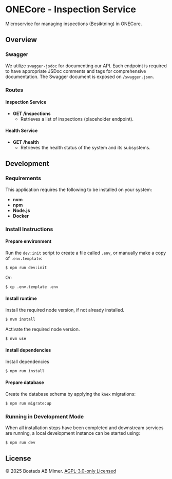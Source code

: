 # ONECore - Inspection Service

Microservice for managing inspections (Besiktning) in ONECore.

## Overview

### Swagger

We utilize `swagger-jsdoc` for documenting our API. Each endpoint is required to have appropriate
JSDoc comments and tags for comprehensive documentation. The Swagger document is exposed on `/swagger.json`.

### Routes

#### Inspection Service

- **GET /inspections**
  - Retrieves a list of inspections (placeholder endpoint).

#### Health Service

- **GET /health**
  - Retrieves the health status of the system and its subsystems.

## Development

### Requirements

This application requires the following to be installed on your system:

- **nvm**
- **npm**
- **Node.js**
- **Docker**

### Install Instructions

#### Prepare environment

Run the `dev:init` script to create a file called `.env`, or manually make a copy of `.env.template`:

```sh
$ npm run dev:init
```

Or:

```sh
$ cp .env.template .env
```

#### Install runtime

Install the required node version, if not already installed.

```sh
$ nvm install
```

Activate the required node version.

```sh
$ nvm use
```

#### Install dependencies

Install dependencies

```sh
$ npm run install
```

#### Prepare database

Create the database schema by applying the `knex` migrations:

```sh
$ npm run migrate:up
```

### Running in Development Mode

When all installation steps have been completed and downstream services are running, a local development instance can be started using:

```sh
$ npm run dev
```

## License

© 2025 Bostads AB Mimer. [AGPL-3.0-only Licensed](./LICENSE)
